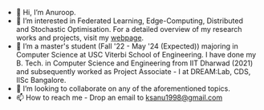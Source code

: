 - 👋 Hi, I’m Anuroop.
- 👀 I’m interested in Federated Learning, Edge-Computing, Distributed and Stochastic Optimisation. For a detailed overview of my research works and projects, visit my [webpage](https://ksanu1998.github.io).
- 🌱 I’m a master's student (Fall '22 - May '24 (Expected)) majoring in Computer Science at USC Viterbi School of Engineering. I have done my B. Tech. in Computer Science and Engineering from IIT Dharwad (2021) and subsequently worked as Project Associate - I at DREAM:Lab, CDS, IISc Bangalore.
- 💞️ I’m looking to collaborate on any of the aforementioned topics.
- 📫 How to reach me - Drop an email to ksanu1998@gmail.com

<!---
ksanu1998/ksanu1998 is a ✨ special ✨ repository because its `README.md` (this file) appears on your GitHub profile.
You can click the Preview link to take a look at your changes.
--->

